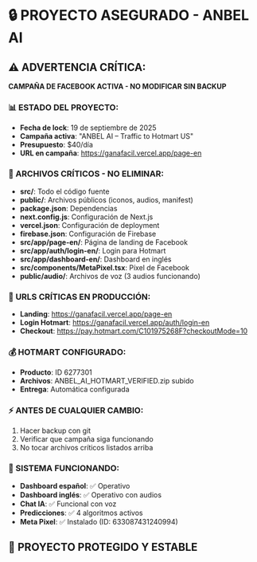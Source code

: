 # 🔒 PROYECTO ASEGURADO - ANBEL AI

## ⚠️ ADVERTENCIA CRÍTICA:
**CAMPAÑA DE FACEBOOK ACTIVA - NO MODIFICAR SIN BACKUP**

### 📊 ESTADO DEL PROYECTO:
- **Fecha de lock**: 19 de septiembre de 2025
- **Campaña activa**: "ANBEL AI – Traffic to Hotmart US"
- **Presupuesto**: $40/día
- **URL en campaña**: https://ganafacil.vercel.app/page-en

### 🚨 ARCHIVOS CRÍTICOS - NO ELIMINAR:
- **src/**: Todo el código fuente
- **public/**: Archivos públicos (iconos, audios, manifest)
- **package.json**: Dependencias
- **next.config.js**: Configuración de Next.js
- **vercel.json**: Configuración de deployment
- **firebase.json**: Configuración de Firebase
- **src/app/page-en/**: Página de landing de Facebook
- **src/app/auth/login-en/**: Login para Hotmart
- **src/app/dashboard-en/**: Dashboard en inglés
- **src/components/MetaPixel.tsx**: Píxel de Facebook
- **public/audio/**: Archivos de voz (3 audios funcionando)

### 🔗 URLS CRÍTICAS EN PRODUCCIÓN:
- **Landing**: https://ganafacil.vercel.app/page-en
- **Login Hotmart**: https://ganafacil.vercel.app/auth/login-en
- **Checkout**: https://pay.hotmart.com/C101975268F?checkoutMode=10

### 💰 HOTMART CONFIGURADO:
- **Producto**: ID 6277301
- **Archivos**: ANBEL_AI_HOTMART_VERIFIED.zip subido
- **Entrega**: Automática configurada

### ⚡ ANTES DE CUALQUIER CAMBIO:
1. Hacer backup con git
2. Verificar que campaña siga funcionando
3. No tocar archivos críticos listados arriba

### 🎯 SISTEMA FUNCIONANDO:
- **Dashboard español**: ✅ Operativo
- **Dashboard inglés**: ✅ Operativo con audios
- **Chat IA**: ✅ Funcional con voz
- **Predicciones**: ✅ 4 algoritmos activos
- **Meta Pixel**: ✅ Instalado (ID: 633087431240994)

## 🔐 PROYECTO PROTEGIDO Y ESTABLE

